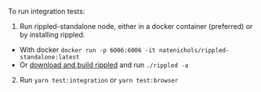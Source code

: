 To run integration tests:
1. Run rippled-standalone node, either in a docker container (preferred) or by installing rippled.
  * With docker `docker run -p 6006:6006 -it natenichols/rippled-standalone:latest`
  * Or [download and build rippled](https://xrpl.org/install-rippled.html) and run `./rippled -a`
2. Run `yarn test:integration` or `yarn test:browser`
